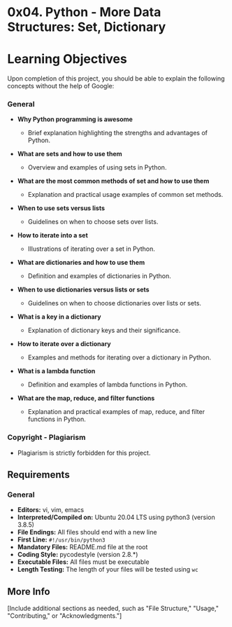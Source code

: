 # 0x04. Python - More Data Structures: Set, Dictionary

# Learning Objectives

Upon completion of this project, you should be able to explain the following concepts without the help of Google:

### General
- **Why Python programming is awesome**
  - Brief explanation highlighting the strengths and advantages of Python.

- **What are sets and how to use them**
  - Overview and examples of using sets in Python.

- **What are the most common methods of set and how to use them**
  - Explanation and practical usage examples of common set methods.

- **When to use sets versus lists**
  - Guidelines on when to choose sets over lists.

- **How to iterate into a set**
  - Illustrations of iterating over a set in Python.

- **What are dictionaries and how to use them**
  - Definition and examples of dictionaries in Python.

- **When to use dictionaries versus lists or sets**
  - Guidelines on when to choose dictionaries over lists or sets.

- **What is a key in a dictionary**
  - Explanation of dictionary keys and their significance.

- **How to iterate over a dictionary**
  - Examples and methods for iterating over a dictionary in Python.

- **What is a lambda function**
  - Definition and examples of lambda functions in Python.

- **What are the map, reduce, and filter functions**
  - Explanation and practical examples of map, reduce, and filter functions in Python.

### Copyright - Plagiarism
- Plagiarism is strictly forbidden for this project.

## Requirements

### General
- **Editors:** vi, vim, emacs
- **Interpreted/Compiled on:** Ubuntu 20.04 LTS using python3 (version 3.8.5)
- **File Endings:** All files should end with a new line
- **First Line:** `#!/usr/bin/python3`
- **Mandatory Files:** README.md file at the root
- **Coding Style:** pycodestyle (version 2.8.*)
- **Executable Files:** All files must be executable
- **Length Testing:** The length of your files will be tested using `wc`

## More Info

[Include additional sections as needed, such as "File Structure," "Usage," "Contributing," or "Acknowledgments."]


